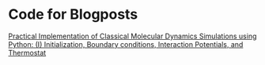# Code for Blogposts

[Practical Implementation of Classical Molecular Dynamics Simulations using Python: (I) Initialization, Boundary conditions, Interaction Potentials, and Thermostat](https://hackmd.io/@yonglei/blog-intro-md-python-1)


